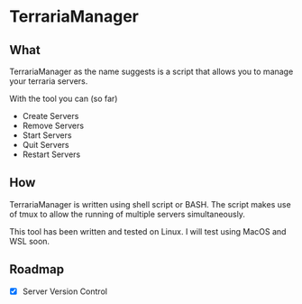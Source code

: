# TerrariaManager

## What
TerrariaManager as the name suggests is a script that allows you to manage your terraria servers.

With the tool you can (so far)
- Create Servers
- Remove Servers
- Start Servers
- Quit Servers
- Restart Servers

## How
TerrariaManager is written using shell script or BASH. The script makes use of tmux to allow the running of multiple servers simultaneously.

This tool has been written and tested on Linux.
I will test using MacOS and WSL soon.

## Roadmap
- [x] Server Version Control
